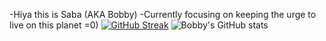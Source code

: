 -Hiya this is Saba (AKA Bobby)
-Currently focusing on keeping the urge to live on this planet =0)
[![GitHub Streak](https://streak-stats.demolab.com?user=bobbyst&theme=dark&date_format=M%20j%5B%2C%20Y%5D)](https://git.io/streak-stats)
![Bobby's GitHub stats](https://github-readme-stats.vercel.app/api?username=bobbyst&show_icons=true&theme=radical)

